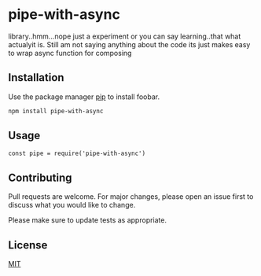 # pipe-with-async

library..hmm...nope just a experiment or you can say learning..that what actualyit is.
Still am not saying anything about the code its just makes easy to wrap async function for composing

## Installation

Use the package manager [pip](https://pip.pypa.io/en/stable/) to install foobar.

```bash
npm install pipe-with-async
```

## Usage

```nodejs
const pipe = require('pipe-with-async')
```

## Contributing
Pull requests are welcome. For major changes, please open an issue first to discuss what you would like to change.

Please make sure to update tests as appropriate.

## License
[MIT](https://choosealicense.com/licenses/mit/)
